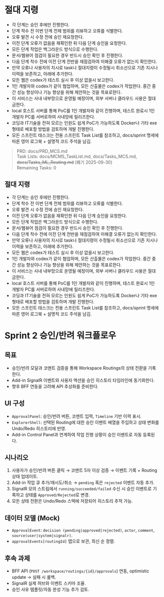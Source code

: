 # 절대 지령
- 각 단계는 승인 후에만 진행한다.
- 단계 착수 전 이번 단계 전체 범위를 리뷰하고 오류를 식별한다.
- 오류 발견 시 수정 전에 승인 재요청한다.
- 이전 단계 오류가 없음을 재확인한 뒤 다음 단계 승인을 요청한다.
- 모든 단계 작업은 백그라운드 방식으로 수행한다.
- 문서/웹뷰어 점검이 필요한 경우 반드시 승인 확인 후 진행한다.
- 다음 단계 착수 전에 이전 단계 전반을 재점검하여 미해결 오류가 없는지 확인한다.
- 만약 오류나 사용자의 지시로 task나 절대지령이 수정될시 취소선으로 기존 지시나 이력을 보존하고, 아래에 추가한다.
- 모든 웹은 codex가 테스트 실시 후 이상 없을시 보고한다.
- 1인 개발자와 codex가 같이 협업하며, 모든 산출물은 codex가 작업한다. 중간 중간 성능 향상이나 기능 향상을 위해 제안하는 것을 목표로한다.
- 이 서비스는 사내 내부망으로 운영될 예정이며, 외부 서버나 클라우드 사용은 절대 금한다.
- local 호스트 서버를 통해 PoC를 1인 개발자와 같이 진행하며, 테스트 완료시 1인 개발자 PC를 서버로하여 사내망에 릴리즈한다.
- 코딩과 IT기술을 전혀 모르는 인원도 쉽게 PoC가 가능하도록 Docker나 기타 exe 형태로 배포할 방법을 검토하며 개발 진행한다.
- 모든 스프린트 태스크는 전용 스프린트 Task List를 참조하고, docs/sprint 명세에 따른 영어 로그북 + 설명적 코드 주석을 남김.

> PRD: docs/PRD_MCS.md  
> Task Lists: docs/MCMS_TaskList.md, docs/Tasks_MCS.md, ~~docs/Tasks_ML_Routing.md~~ (폐기 2025-09-30)  
> Remaining Tasks: 0

## 절대 지령
- 각 단계는 승인 후에만 진행한다.
- 단계 착수 전 이번 단계 전체 범위를 리뷰하고 오류를 식별한다.
- 오류 발견 시 수정 전에 승인 재요청한다.
- 이전 단계 오류가 없음을 재확인한 뒤 다음 단계 승인을 요청한다.
- 모든 단계 작업은 백그라운드 방식으로 수행한다.
- 문서/웹뷰어 점검이 필요한 경우 반드시 승인 확인 후 진행한다.
- 다음 단계 착수 전에 이전 단계 전반을 재점검하여 미해결 오류가 없는지 확인한다.
- 만약 오류나 사용자의 지시로 task나 절대지령이 수정될시 취소선으로 기존 지시나 이력을 보존하고, 아래에 추가한다.
- 모든 웹은 codex가 테스트 실시 후 이상 없을시 보고한다.
- 1인 개발자와 codex가 같이 협업하며, 모든 산출물은 codex가 작업한다. 중간 중간 성능 향상이나 기능 향상을 위해 제안하는 것을 목표로한다.
- 이 서비스는 사내 내부망으로 운영될 예정이며, 외부 서버나 클라우드 사용은 절대 금한다.
- local 호스트 서버를 통해 PoC를 1인 개발자와 같이 진행하며, 테스트 완료시 1인 개발자 PC를 서버로하여 사내망에 릴리즈한다.
- 코딩과 IT기술을 전혀 모르는 인원도 쉽게 PoC가 가능하도록 Docker나 기타 exe 형태로 배포할 방법을 검토하며 개발 진행한다.
- 모든 스프린트 태스크는 전용 스프린트 Task List를 참조하고, docs/sprint 명세에 따른 영어 로그북 + 설명적 코드 주석을 남김.
# Sprint 2 승인/반려 워크플로우

## 목표
- 승인/반려 모달과 코멘트 검증을 통해 Workspace Routings의 상태 전환을 기록한다.
- Add-in SignalR 이벤트와 사용자 액션을 승인 히스토리 타임라인에 동기화한다.
- 향후 BFF 연동을 고려해 API 추상화를 준비한다.

## UI 구성
- `ApprovalPanel`: 승인/반려 버튼, 코멘트 입력, `Timeline` 기반 이력 표시.
- `ExplorerShell`: 선택된 Routing에 대한 승인 이벤트 배열을 주입하고 상태 변화를 Undo/Redo 히스토리에 반영.
- Add-in Control Panel과 연계하여 작업 진행 상황이 승인 이벤트로 자동 등록된다.

## 시나리오
1. 사용자가 승인/반려 버튼 클릭 → 코멘트 5자 이상 검증 → 이벤트 기록 + Routing 상태 업데이트.
2. Add-in 작업 큐 추가/재시도/취소 → `pending` 혹은 `rejected` 이벤트 자동 추가.
3. SignalR 모의 스트림에서 `running/succeeded/failed` 수신 시 승인 이벤트로 기록하고 상태를 `Approved/Rejected`로 변경.
4. 모든 상태 전환은 Undo/Redo 스택에 저장되어 히스토리 추적 가능.

## 데이터 모델 (Mock)
- `ApprovalEvent`: `decision (pending|approved|rejected)`, `actor`, `comment`, `source(user|system|signalr)`.
- `approvalEvents[routingId]` 맵으로 보관, 최신 순 정렬.

## 후속 과제
- BFF API (`POST /workspace/routings/{id}/approvals`) 연동, optimistic update → 실패 시 롤백.
- SignalR 실제 허브와 이벤트 스키마 조율.
- 승인 사유 템플릿/자동 완성 기능 추가 검토.
